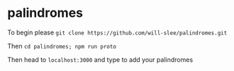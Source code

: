 # palindromes

To begin please ```git clone https://github.com/will-slee/palindromes.git```

Then ```cd palindromes; npm run proto```

Then head to ```localhost:3000``` and type to add your palindromes

